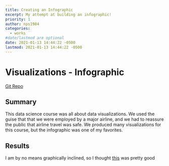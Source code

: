```yaml
---
title: Creating an Infographic
excerpt: My attempt at building an infographic!
priority: 1
author: nps1984
categories:
  - works
#date/lastmod are optional
date: 2021-01-13 14:44:22 -0500
lastmod: 2021-01-13 14:44:22 -0500
---
```


# Visualizations -  Infographic
[Git Repo](https://github.com/nps1984/data-visualizations)


## Summary
This data science course was all about data visualizations. We used the guise that
that we were employed by a major airline, and we had to reassure the public that
airline travel was safe. We produced many visualizations for this course, but the
infographic was one of my favorites.

## Results
I am by no means graphically inclined, so I thought [this](https://github.com/nps1984/DSC640/blob/master/airline-safety/visualizations/DSC640_NSalisbury_ProjectTask4_Infographic.png)
was pretty good
 


